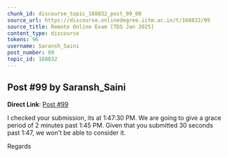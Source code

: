 ```yaml
---
chunk_id: discourse_topic_168832_post_99_00
source_url: https://discourse.onlinedegree.iitm.ac.in/t/168832/99
source_title: Remote Online Exam [TDS Jan 2025]
content_type: discourse
tokens: 96
username: Saransh_Saini
post_number: 99
topic_id: 168832
---
```


## Post #99 by Saransh_Saini

**Direct Link**: [Post #99](https://discourse.onlinedegree.iitm.ac.in/t/168832/99)

I checked your submission, its at 1:47:30 PM. We are going to give a grace period of 2 minutes past 1:45 PM. Given that you submitted 30 seconds past 1:47, we won’t be able to consider it.

Regards
